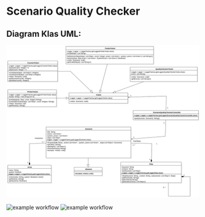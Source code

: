 # Scenario Quality Checker




## Diagram Klas UML:

![uml class diagram](uml.svg)

![example workflow](https://github.com/Domikado5/Scenario-Quality-Checker/actions/workflows/ci.yml/badge.svg)
![example workflow](https://github.com/Domikado5/Scenario-Quality-Checker/actions/workflows/jar.yml/badge.svg)
